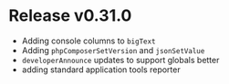 # Release v0.31.0

- Adding console columns to `bigText`
- Adding `phpComposerSetVersion` and `jsonSetValue`
- `developerAnnounce` updates to support globals better
- adding standard application tools reporter
